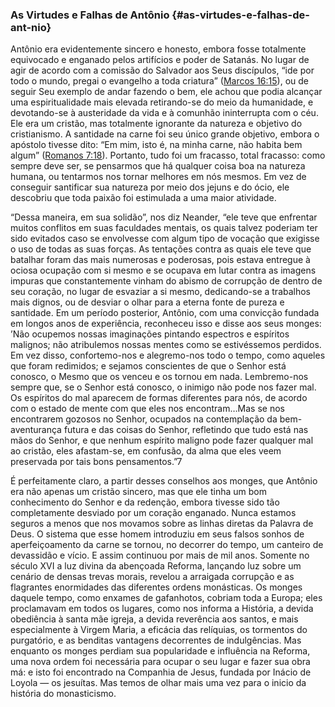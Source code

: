 ### As Virtudes e Falhas de Antônio {#as-virtudes-e-falhas-de-ant-nio}

Antônio era evidentemente sincero e honesto, embora fosse totalmente equivocado e enganado pelos artifícios e poder de Satanás. No lugar de agir de acordo com a comissão do Salvador aos Seus discípulos, “ide por todo o mundo, pregai o evangelho a toda criatura” ([Marcos 16:15](http://bibliaonline.com.br/acf/mc/16/15)), ou de seguir Seu exemplo de andar fazendo o bem, ele achou que podia alcançar uma espiritualidade mais elevada retirando-se do meio da humanidade, e devotando-se à austeridade da vida e à comunhão ininterrupta com o céu. Ele era um cristão, mas totalmente ignorante da natureza e objetivo do cristianismo. A santidade na carne foi seu único grande objetivo, embora o apóstolo tivesse dito: “Em mim, isto é, na minha carne, não habita bem algum” ([Romanos 7:18](http://bibliaonline.com.br/acf/rm/7/18)). Portanto, tudo foi um fracasso, total fracasso: como sempre deve ser, se pensarmos que há qualquer coisa boa na natureza humana, ou tentarmos nos tornar melhores em nós mesmos. Em vez de conseguir santificar sua natureza por meio dos jejuns e do ócio, ele descobriu que toda paixão foi estimulada a uma maior atividade.

“Dessa maneira, em sua solidão”, nos diz Neander, “ele teve que enfrentar muitos conflitos em suas faculdades mentais, os quais talvez poderiam ter sido evitados caso se envolvesse com algum tipo de vocação que exigisse o uso de todas as suas forças. As tentações contra as quais ele teve que batalhar foram das mais numerosas e poderosas, pois estava entregue à ociosa ocupação com si mesmo e se ocupava em lutar contra as imagens impuras que constantemente vinham do abismo de corrupção de dentro de seu coração, no lugar de esvaziar a si mesmo, dedicando-se a trabalhos mais dignos, ou de desviar o olhar para a eterna fonte de pureza e santidade. Em um período posterior, Antônio, com uma convicção fundada em longos anos de experiência, reconheceu isso e disse aos seus monges: ’Não ocupemos nossas imaginações pintando espectros e espíritos malignos; não atribulemos nossas mentes como se estivéssemos perdidos. Em vez disso, confortemo-nos e alegremo-nos todo o tempo, como aqueles que foram redimidos; e sejamos conscientes de que o Senhor está conosco, o Mesmo que os venceu e os tornou em nada. Lembremo-nos sempre que, se o Senhor está conosco, o inimigo não pode nos fazer mal. Os espíritos do mal aparecem de formas diferentes para nós, de acordo com o estado de mente com que eles nos encontram…Mas se nos encontrarem gozosos no Senhor, ocupados na contemplação da bem-aventurança futura e das coisas do Senhor, refletindo que tudo está nas mãos do Senhor, e que nenhum espírito maligno pode fazer qualquer mal ao cristão, eles afastam-se, em confusão, da alma que eles veem preservada por tais bons pensamentos.”7

É perfeitamente claro, a partir desses conselhos aos monges, que Antônio era não apenas um cristão sincero, mas que ele tinha um bom conhecimento do Senhor e da redenção, embora tivesse sido tão completamente desviado por um coração enganado. Nunca estamos seguros a menos que nos movamos sobre as linhas diretas da Palavra de Deus. O sistema que esse homem introduziu em seus falsos sonhos de aperfeiçoamento da carne se tornou, no decorrer do tempo, um canteiro de devassidão e vício. E assim continuou por mais de mil anos. Somente no século XVI a luz divina da abençoada Reforma, lançando luz sobre um cenário de densas trevas morais, revelou a arraigada corrupção e as flagrantes enormidades das diferentes ordens monásticas. Os monges daquele tempo, como enxames de gafanhotos, cobriam toda a Europa; eles proclamavam em todos os lugares, como nos informa a História, a devida obediência à santa mãe igreja, a devida reverência aos santos, e mais especialmente à Virgem Maria, a eficácia das relíquias, os tormentos do purgatório, e as benditas vantagens decorrentes de indulgências. Mas enquanto os monges perdiam sua popularidade e influência na Reforma, uma nova ordem foi necessária para ocupar o seu lugar e fazer sua obra má: e isto foi encontrado na Companhia de Jesus, fundada por Inácio de Loyola — os jesuítas. Mas temos de olhar mais uma vez para o inicio da história do monasticismo.